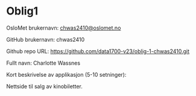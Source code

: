 # Oblig1
OsloMet brukernavn: chwas2410@oslomet.no

GitHub brukernavn: chwas2410

Github repo URL: https://github.com/data1700-v23/oblig-1-chwas2410.git

Fullt navn: Charlotte Wassnes

Kort beskrivelse av applikasjon (5-10 setninger):

Nettside til salg av kinobiletter.
